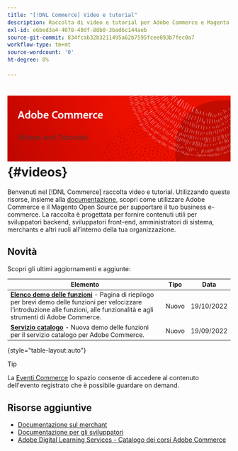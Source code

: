 ```yaml
---
title: "[!DNL Commerce] Video e tutorial"
description: Raccolta di video e tutorial per Adobe Commerce e Magento Open Source
exl-id: e6bed3a4-4078-40df-88b0-3bad6c144aeb
source-git-commit: 834fcab32b3211495a62b7595fcee093b7fec0a7
workflow-type: tm+mt
source-wordcount: '0'
ht-degree: 0%

---
```


# <!-- use banner as heading -->![Video e Tutorials Commerce](../assets/banner-videos-home.png) {#videos}

Benvenuti nel [!DNL Commerce] raccolta video e tutorial. Utilizzando queste risorse, insieme alla [documentazione](https://experienceleague.adobe.com/docs/commerce.html), scopri come utilizzare Adobe Commerce e il Magento Open Source per supportare il tuo business e-commerce. La raccolta è progettata per fornire contenuti utili per sviluppatori backend, sviluppatori front-end, amministratori di sistema, merchants e altri ruoli all’interno della tua organizzazione.

## Novità

Scopri gli ultimi aggiornamenti e aggiunte:

| Elemento | Tipo | Data |
| ---- | ---- | ---- |
| **[Elenco demo delle funzioni](feature-demos.md)** - Pagina di riepilogo per brevi demo delle funzioni per velocizzare l’introduzione alle funzioni, alle funzionalità e agli strumenti di Adobe Commerce. | Nuovo | 19/10/2022 |
| **[Servizio catalogo](./merchant/catalog-service.md)** - Nuova demo delle funzioni per il servizio catalogo per Adobe Commerce. | Nuovo | 19/09/2022 |

{style=&quot;table-layout:auto&quot;}

>[!TIP]
>
>La [Eventi Commerce](https://experienceleague.adobe.com/docs/commerce-events/events/overview.html) lo spazio consente di accedere al contenuto dell&#39;evento registrato che è possibile guardare on demand.

## Risorse aggiuntive

- [Documentazione sul merchant](https://experienceleague.adobe.com/docs/commerce-admin/user-guides/home.html)
- [Documentazione per gli sviluppatori](https://devdocs.magento.com/)
- [Adobe Digital Learning Services - Catalogo dei corsi Adobe Commerce](https://learning.adobe.com/catalog.html?solution=Adobe%20Commerce)
